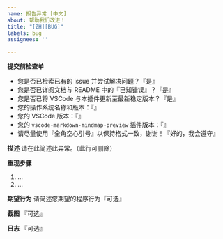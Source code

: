```yaml
---
name: 报告异常 [中文]
about: 帮助我们改进！
title: "[ZH][BUG]"
labels: bug
assignees: ''

---
```


**提交前检查单**
 - 您是否已检索已有的 issue 并尝试解决问题？『是』
 - 您是否已详阅文档与 README 中的『已知错误』？『是』
 - 您是否已将 VSCode 与本插件更新至最新稳定版本？『是』
 - 您的操作系统名称和版本：『』
 - 您的 VSCode 版本：『』
 - 您的 `vscode-markdown-mindmap-preview` 插件版本：『』
 - 请尽量使用『全角空心引号』以保持格式一致，谢谢！『好的，我会遵守』

**描述**
请在此简述此异常。（此行可删除）

**重现步骤**
 1. ...
 2. ...

**期望行为**
请简述您期望的程序行为『可选』

**截图**
『可选』

**日志**
『可选』
